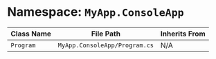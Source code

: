 # Namespace: `MyApp.ConsoleApp`

| Class Name | File Path | Inherits From |
|------------|-----------|---------------|
| `Program` | `MyApp.ConsoleApp/Program.cs` | N/A |


